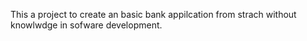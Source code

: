 This a project to create an basic bank appilcation from strach without knowlwdge in sofware development. 

